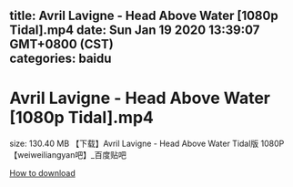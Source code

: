 
title: Avril Lavigne - Head Above Water [1080p Tidal].mp4
date: Sun Jan 19 2020 13:39:07 GMT+0800 (CST)    
categories: baidu
---

# Avril Lavigne - Head Above Water [1080p Tidal].mp4
size: 130.40 MB
 【下载】Avril Lavigne - Head Above Water Tidal版 1080P【weiweiliangyan吧】_百度贴吧
 

[How to download](https://bpcam.bemobtrk.com/go/2ceec3aa-1ca2-46d6-b9ff-aaa5c184517c?jno=1637)
